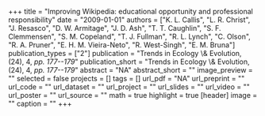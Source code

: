 +++
title = "Improving Wikipedia: educational opportunity and professional responsibility"
date = "2009-01-01"
authors = ["K. L. Callis", "L. R. Christ", "J. Resasco", "D. W. Armitage", "J. D. Ash", "T. T. Caughlin", "S. F. Clemmensen", "S. M. Copeland", "T. J. Fullman", "R. L. Lynch", "C. Olson", "R. A. Pruner", "E. H. M. Vieira-Neto", "R. West-Singh", "E. M. Bruna"]
publication_types = ["2"]
publication = "Trends in Ecology \\& Evolution, (24), 4, _pp. 177--179_"
publication_short = "Trends in Ecology \\& Evolution, (24), 4, _pp. 177--179_"
abstract = "NA"
abstract_short = ""
image_preview = ""
selected = false
projects = []
tags = []
url_pdf = "NA"
url_preprint = ""
url_code = ""
url_dataset = ""
url_project = ""
url_slides = ""
url_video = ""
url_poster = ""
url_source = ""
math = true
highlight = true
[header]
image = ""
caption = ""
+++
